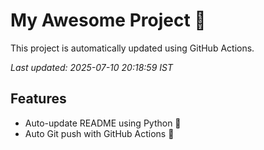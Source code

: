 # My Awesome Project 🚀

This project is automatically updated using GitHub Actions.

_Last updated: 2025-07-10 20:18:59 IST_

## Features
- Auto-update README using Python 🐍
- Auto Git push with GitHub Actions 🤖
